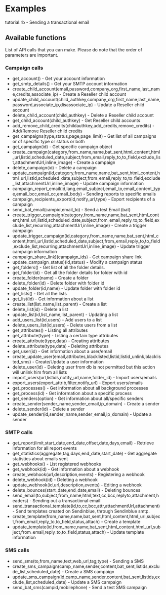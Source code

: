 # Examples

tutorial.rb - Sending a transactional email

## Available functions

List of API calls that you can make. Please do note that the order of parameters are important.

### Campaign calls

 * get_account() - Get your account information
 * get_smtp_details() - Get your SMTP account information
 * create_child_account(email,password,company_org,first_name,last_name,credits,associate_ip) - Create a Reseller child account
 * update_child_account(child_authkey,company_org,first_name,last_name,password,associate_ip,disassociate_ip) - Update a Reseller child account
 * delete_child_account(child_authkey) - Delete a Reseller child account
 * get_child_account(child_authkey) - Get Reseller child accounts
 * add_remove_child_credits(childauthkey,add_credits,remove_credits) - Add/Remove Reseller child credits
 * get_campaigns(type,status,page,page_limit) - Get list of all campaigns or of specific type or status or both
 * get_campaign(id) - Get specific campaign object
 * create_campaign(category,from_name,name,bat_sent,html_content,html_url,listid,scheduled_date,subject,from_email,reply_to,to_field,exclude_list,attachmentUrl,inline_image) - Create a campaign
 * delete_campaign(id) - Delete a campaign
 * update_campaign(id,category,from_name,name,bat_sent,html_content,html_url,listid,scheduled_date,subject,from_email,reply_to,to_field,exclude_list,attachmentUrl,inline_image) - Update campaign information
 * campaign_report_email(id,lang,email_subject,email_to,email_content_type,email_bcc,email_cc,email_body) - Sending reports to specific emails
 * campaign_recipients_export(id,notify_url,type) - Export recipients of a campaign
 * send_bat_email(campid,email_to) - Send a test Email (bat)
 * create_trigger_campaign(category,from_name,name,bat_sent,html_content,html_url,listid,scheduled_date,subject,from_email,reply_to,to_field,exclude_list,recurring,attachmentUrl,inline_image) - Create a trigger campaign
 * update_trigger_campaign(id,category,from_name,name,bat_sent,html_content,html_url,listid,scheduled_date,subject,from_email,reply_to,to_field,exclude_list,recurring,attachmentUrl,inline_image) - Update trigger campaign information
 * campaign_share_link)(campaign_ids) - Get campaign share link
 * update_campaign_status)(id,status) - Modify a campaign status
 * get_folders() - Get list of all the folder details.
 * get_folder(id) - Get all the folder details for folder with id <id>
 * create_folder(name) - Create a folder
 * delete_folder(id) - Delete folder with folder id <id>
 * update_folder(id,name) - Update folder with folder id <id>
 * get_lists() - Get all the lists
 * get_list(id) - Get information about a list
 * create_list(list_name,list_parent) - Create a list
 * delete_list(id) - Delete a list
 * update_list(id,list_name,list_parent) - Updating a list
 * add_users_list(id,users) - Add users to a list
 * delete_users_list(id,users) - Delete users from a list
 * get_attributes() - Listing all attributes
 * get_attribute(type) - Listing a certain type attributes
 * create_attribute(type,data) - Creating attributes
 * delete_attribute(type,data) - Deleting attributes
 * get_user(id) - Get information about a user/email
 * create_update_user(email,attributes,blacklisted,listid,listid_unlink,blacklisted_sms) - Create/Update a user information
 * delete_user(id) - Deleting user from db is not permitted but this action will unlink him from all lists
 * import_users(url,listids,notify_url,name,folder_id) - Import users/emails
 * export_users(export_attrib,filter,notify_url) - Export users/emails
 * get_processes() - Get information about all background processes
 * get_process(id) - Get information about a specific process
 * get_senders(option) - Get information about all/specific senders
 * create_sender(sender_name,sender_email,ip_domain) - Create a sender
 * delete_sender(id) - Delete a sender
 * update_sender(id,sender_name,sender_email,ip_domain) - Update a sender

### SMTP calls

 * get_report(limit,start_date,end_date,offset,date,days,email) - Retrieve information for all report events
 * get_statistics(aggregate,tag,days,end_date,start_date) - Get aggregate statistics about emails sent
 * get_webhooks() - List registered webhooks
 * get_webhook(id) - Get information about a webhook
 * create_webhook(url,description,events) - Registering a webhook
 * delete_webhook(id) - Deleting a webhook
 * update_webhook(id,url,description,events) - Editing a webhook
 * delete_bounces(start_date,end_date,email) - Deleting bounces
 * send_email(to,subject,from_name,html,text,cc,bcc,replyto,attachment,headers) - Sending out a transactional email
 * send_transactional_template(id,to,cc,bcc,attr,attachmentUrl,attachment) - Send templates created on Sendinblue, through Sendinblue smtp.
 * create_template(from_name,name,bat_sent,html_content,html_url,subject,from_email,reply_to,to_field,status,attach) - Create a template 
 * update_template(id,from_name,name,bat_sent,html_content,html_url,subject,from_email,reply_to,to_field,status,attach) - Update template information

### SMS calls

 * send_sms(to,from_name,text,web_url,tag,type) - Sending a SMS
 * create_sms_campaign(camp_name,sender,content,bat_sent,listids,exclude_list,scheduled_date) - Create a SMS campaign
 * update_sms_campaign(id,camp_name,sender,content,bat_sent,listids,exclude_list,scheduled_date) - Update a SMS campaign
 * send_bat_sms(campid,mobilephone) - Send a test SMS campaign